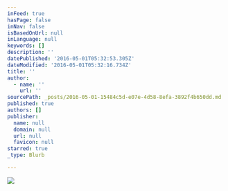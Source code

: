 ```yaml
---
inFeed: true
hasPage: false
inNav: false
isBasedOnUrl: null
inLanguage: null
keywords: []
description: ''
datePublished: '2016-05-01T05:32:53.305Z'
dateModified: '2016-05-01T05:32:16.734Z'
title: ''
author:
  - name: ''
    url: ''
sourcePath: _posts/2016-05-01-15484c5d-e07e-4d58-8efa-3892f4b650dd.md
published: true
authors: []
publisher:
  name: null
  domain: null
  url: null
  favicon: null
starred: true
_type: Blurb

---
```

![](https://the-grid-user-content.s3-us-west-2.amazonaws.com/657820d6-cea2-4da9-a467-643f9b41ad51.jpg)